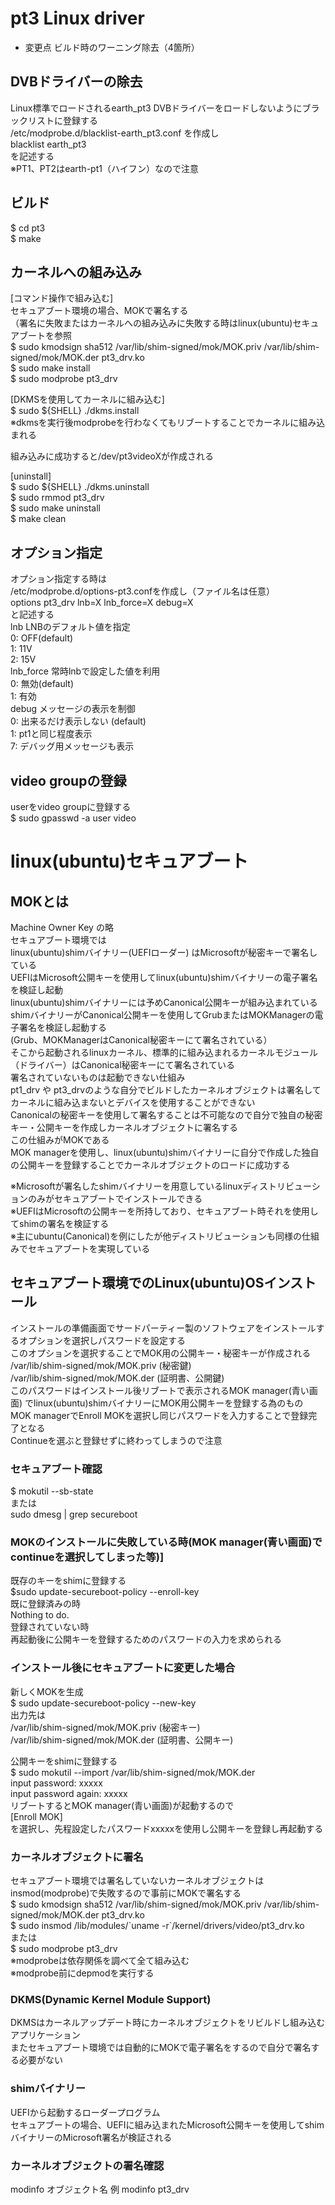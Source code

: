 # pt3 Linux driver
- 変更点 ビルド時のワーニング除去（4箇所）

## DVBドライバーの除去
Linux標準でロードされるearth_pt3 DVBドライバーをロードしないようにブラックリストに登録する  
/etc/modprobe.d/blacklist-earth_pt3.conf を作成し  
blacklist earth_pt3  
を記述する  
※PT1、PT2はearth-pt1（ハイフン）なので注意  

## ビルド
$ cd pt3  
$ make

## カーネルへの組み込み
[コマンド操作で組み込む]  
セキュアブート環境の場合、MOKで署名する  
（署名に失敗またはカーネルへの組み込みに失敗する時はlinux(ubuntu)セキュアブートを参照  
$ sudo kmodsign sha512 /var/lib/shim-signed/mok/MOK.priv /var/lib/shim-signed/mok/MOK.der pt3_drv.ko  
$ sudo make install  
$ sudo modprobe pt3_drv  

[DKMSを使用してカーネルに組み込む]  
$ sudo ${SHELL} ./dkms.install  
※dkmsを実行後modprobeを行わなくてもリブートすることでカーネルに組み込まれる

組み込みに成功すると/dev/pt3videoXが作成される  

[uninstall]  
$ sudo ${SHELL} ./dkms.uninstall  
$ sudo rmmod pt3_drv  
$ sudo make uninstall  
$ make clean  

## オプション指定
オプション指定する時は  
/etc/modprobe.d/options-pt3.confを作成し（ファイル名は任意）  
options pt3_drv lnb=X lnb_force=X debug=X  
と記述する  
lnb   LNBのデフォルト値を指定  
      0: OFF(default)  
      1: 11V  
      2: 15V  
lnb_force 常時lnbで設定した値を利用  
      0: 無効(default)  
      1: 有効  
debug メッセージの表示を制御  
      0: 出来るだけ表示しない (default)  
      1: pt1と同じ程度表示  
      7: デバッグ用メッセージも表示  

## video groupの登録
userをvideo groupに登録する  
$ sudo gpasswd -a user video  

# linux(ubuntu)セキュアブート

## MOKとは
Machine Owner Key の略  
セキュアブート環境では  
linux(ubuntu)shimバイナリー(UEFIローダー) はMicrosoftが秘密キーで署名している  
UEFIはMicrosoft公開キーを使用してlinux(ubuntu)shimバイナリーの電子署名を検証し起動  
linux(ubuntu)shimバイナリーには予めCanonical公開キーが組み込まれている  
shimバイナリーがCanonical公開キーを使用してGrubまたはMOKManagerの電子署名を検証し起動する  
(Grub、MOKManagerはCanonical秘密キーにて署名されている）  
そこから起動されるlinuxカーネル、標準的に組み込まれるカーネルモジュール（ドライバー）はCanonical秘密キーにて署名されている  
署名されていないものは起動できない仕組み  
pt1_drv や pt3_drvのような自分でビルドしたカーネルオブジェクトは署名してカーネルに組み込まないとデバイスを使用することができない  
Canonicalの秘密キーを使用して署名することは不可能なので自分で独自の秘密キー・公開キーを作成しカーネルオブジェクトに署名する  
この仕組みがMOKである  
MOK managerを使用し、linux(ubuntu)shimバイナリーに自分で作成した独自の公開キーを登録することでカーネルオブジェクトのロードに成功する  

※Microsoftが署名したshimバイナリーを用意しているlinuxディストリビューションのみがセキュアブートでインストールできる  
※UEFIはMicrosoftの公開キーを所持しており、セキュアブート時それを使用してshimの署名を検証する  
※主にubuntu(Canonical)を例にしたが他ディストリビューションも同様の仕組みでセキュアブートを実現している  

## セキュアブート環境でのLinux(ubuntu)OSインストール
インストールの準備画面でサードパーティー製のソフトウェアをインストールするオプションを選択しパスワードを設定する  
このオプションを選択することでMOK用の公開キー・秘密キーが作成される  
/var/lib/shim-signed/mok/MOK.priv (秘密鍵)  
/var/lib/shim-signed/mok/MOK.der (証明書、公開鍵)  
このパスワードはインストール後リブートで表示されるMOK manager(青い画面) でlinux(ubuntu)shimバイナリーにMOK用公開キーを登録する為のもの  
MOK managerでEnroll MOKを選択し同じパスワードを入力することで登録完了となる  
Continueを選ぶと登録せずに終わってしまうので注意  

### セキュアブート確認
$ mokutil --sb-state  
または  
sudo dmesg | grep secureboot  

### MOKのインストールに失敗している時(MOK manager(青い画面)でcontinueを選択してしまった等)]
既存のキーをshimに登録する  
$sudo update-secureboot-policy --enroll-key  
    既に登録済みの時  
    Nothing to do.  
    登録されていない時  
    再起動後に公開キーを登録するためのパスワードの入力を求められる  
### インストール後にセキュアブートに変更した場合
新しくMOKを生成  
$ sudo update-secureboot-policy --new-key  
出力先は  
/var/lib/shim-signed/mok/MOK.priv (秘密キー)  
/var/lib/shim-signed/mok/MOK.der (証明書、公開キー)  

公開キーをshimに登録する  
$ sudo mokutil --import /var/lib/shim-signed/mok/MOK.der  
    input password: xxxxx  
    input password again: xxxxx  
リブートするとMOK manager(青い画面)が起動するので  
[Enroll MOK]  
を選択し、先程設定したパスワードxxxxxを使用し公開キーを登録し再起動する  

### カーネルオブジェクトに署名
セキュアブート環境では署名していないカーネルオブジェクトはinsmod(modprobe)で失敗するので事前にMOKで署名する  
$ sudo kmodsign sha512 /var/lib/shim-signed/mok/MOK.priv /var/lib/shim-signed/mok/MOK.der pt3_drv.ko  
$ sudo insmod /lib/modules/\`uname -r\`/kernel/drivers/video/pt3_drv.ko  
または  
$ sudo modprobe pt3_drv  
※modprobeは依存関係を調べて全て組み込む  
※modprobe前にdepmodを実行する  

### DKMS(Dynamic Kernel Module Support)
DKMSはカーネルアップデート時にカーネルオブジェクトをリビルドし組み込むアプリケーション  
またセキュアブート環境では自動的にMOKで電子署名をするので自分で署名する必要がない  

### shimバイナリー
UEFIから起動するローダープログラム  
セキュアブートの場合、UEFIに組み込まれたMicrosoft公開キーを使用してshimバイナリーのMicrosoft署名が検証される  

### カーネルオブジェクトの署名確認
modinfo オブジェクト名  例 modinfo pt3_drv  
